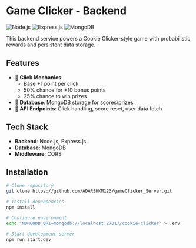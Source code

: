 # Game Clicker - Backend

![Node.js](https://img.shields.io/badge/Node.js-18.x-green)
![Express.js](https://img.shields.io/badge/Express.js-4.x-lightgrey)
![MongoDB](https://img.shields.io/badge/MongoDB-8.x-blue)

This backend service powers a Cookie Clicker-style game with probabilistic rewards and persistent data storage.

## Features
- 🎯 **Click Mechanics**: 
  - Base +1 point per click
  - 50% chance for +10 bonus points
  - 25% chance to win prizes
- 💾 **Database**: MongoDB storage for scores/prizes
- 🔄 **API Endpoints**: Click handling, score reset, user data fetch

## Tech Stack
- **Backend**: Node.js, Express.js
- **Database**: MongoDB
- **Middleware**: CORS

## Installation
```bash
# Clone repository
git clone https://github.com/ADARSHKM123/gameClicker_Server.git

# Install dependencies
npm install

# Configure environment
echo "MONGODB_URI=mongodb://localhost:27017/cookie-clicker" > .env

# Start development server
npm run start:dev
